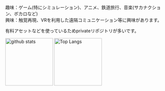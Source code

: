 趣味：ゲーム(特にシミュレーション)、アニメ、鉄道旅行、音楽(サカナクション、ボカロなど)  
興味：触覚再現、VRを利用した遠隔コミュニケーション等に興味があります。

有料アセットなどを使っているためprivateリポジトリが多いです。
<p align="left"> 
  <img alt="github stats" height="150px" src="https://github-readme-stats.vercel.app/api?username=donabe-aizu&count_private=true&theme=onedark&show_icons=ture" />
  <img alt="Top Langs" height="150px" src="https://github-readme-stats.vercel.app/api/top-langs/?username=donabe-aizu&private=true&layout=compact&show_icons=true&theme=onedark" />
</p>
